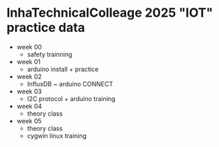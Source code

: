# InhaTechnicalColleage 2025 "IOT" practice data

+ week 00
  - safety trainning
+ week 01
  - arduino install + practice
+ week 02
  - InfluxDB ~ arduino CONNECT
+ week 03
  - I2C protocol + arduino training
+ week 04
  - theory class
+ week 05
  - theory class
  - cygwin linux training
